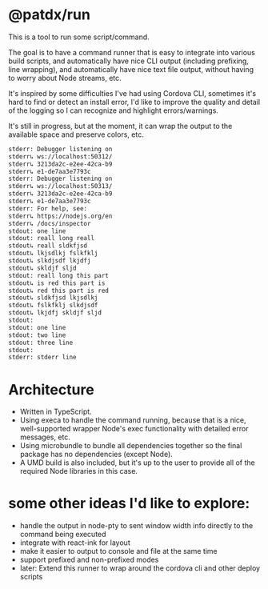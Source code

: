 # @patdx/run

This is a tool to run some script/command.

The goal is to have a command runner that is easy to integrate into various
build scripts, and automatically have nice CLI output (including prefixing, line
wrapping), and automatically have nice text file output, without having to worry
about Node streams, etc.

It's inspired by some difficulties I've had using Cordova CLI, sometimes it's
hard to find or detect an install error, I'd like to improve the quality and
detail of the logging so I can recognize and highlight errors/warnings.

It's still in progress, but at the moment, it can wrap the output to the
available space and preserve colors, etc.

```bash
stderr: Debugger listening on
stderr↳ ws://localhost:50312/
stderr↳ 3213da2c-e2ee-42ca-b9
stderr↳ e1-de7aa3e7793c
stderr: Debugger listening on
stderr↳ ws://localhost:50313/
stderr↳ 3213da2c-e2ee-42ca-b9
stderr↳ e1-de7aa3e7793c
stderr: For help, see:
stderr↳ https://nodejs.org/en
stderr↳ /docs/inspector
stdout: one line
stdout: reall long reall
stdout↳ reall sldkfjsd
stdout↳ lkjsdlkj fslkfklj
stdout↳ slkdjsdf lkjdfj
stdout↳ skldjf sljd
stdout: reall long this part
stdout↳ is red this part is
stdout↳ red this part is red
stdout↳ sldkfjsd lkjsdlkj
stdout↳ fslkfklj slkdjsdf
stdout↳ lkjdfj skldjf sljd
stdout:
stdout: one line
stdout: two line
stdout: three line
stdout:
stderr: stderr line
```

# Architecture

- Written in TypeScript.
- Using execa to handle the command running, because that is a nice,
  well-supported wrapper Node's exec functionality with detailed error messages,
  etc.
- Using microbundle to bundle all dependencies together so the final package has
  no dependencies (except Node).
- A UMD build is also included, but it's up to the user to provide all of the
  required Node libraries in this case.

# some other ideas I'd like to explore:

- handle the output in node-pty to sent window width info directly to the
  command being executed
- integrate with react-ink for layout
- make it easier to output to console and file at the same time
- support prefixed and non-prefixed modes
- later: Extend this runner to wrap around the cordova cli and other deploy
  scripts
